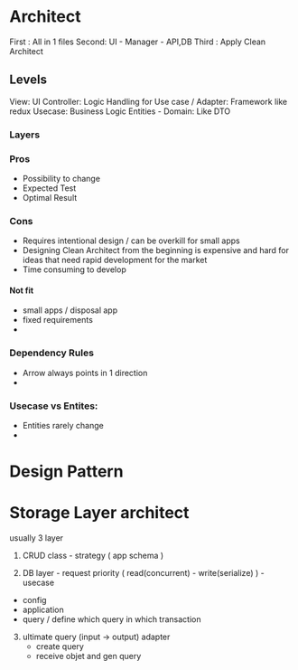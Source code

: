 # Architect

First : All in 1 files
Second: UI - Manager - API,DB
Third : Apply Clean Architect

## Levels

View: UI
Controller: Logic Handling for Use case / Adapter: Framework like redux
Usecase: Business Logic
Entities - Domain: Like DTO

### Layers

### Pros

- Possibility to change
- Expected Test
- Optimal Result

### Cons

- Requires intentional design / can be overkill for small apps
- Designing Clean Architect from the beginning is expensive and hard for ideas that need rapid development for the market
- Time consuming to develop

#### Not fit

- small apps / disposal app
- fixed requirements
-

### Dependency Rules

- Arrow always points in 1 direction
-

### Usecase vs Entites:

- Entities rarely change
-

# Design Pattern

# Storage Layer architect

usually 3 layer

1. CRUD class - strategy ( app schema )

2. DB layer - request priority ( read(concurrent) - write(serialize) ) - usecase

- config
- application
- query / define which query in which transaction

3. ultimate query (input -> output) adapter
   - create query
   - receive objet and gen query
